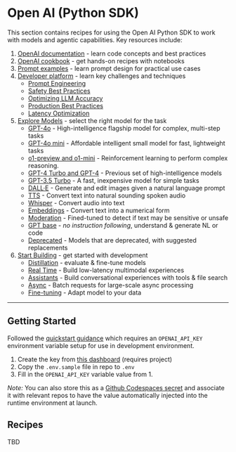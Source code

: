 # Open AI (Python SDK)

This section contains recipes for using the Open AI Python SDK to work with models and agentic capabilities. Key resources include:

1. [OpenAI documentation](https://platform.openai.com/docs/concepts) - learn code concepts and best practices
1. [OpenAI cookbook](https://cookbook.openai.com/) - get hands-on recipes with notebooks
1. [Prompt examples](https://platform.openai.com/docs/examples) - learn prompt design for practical use cases
1. [Developer platform](https://platform.openai.com/docs/overview) - learn key challenges and techniques
    - [Prompt Engineering](https://platform.openai.com/docs/guides/prompt-engineering)
    - [Safety Best Practices](https://platform.openai.com/docs/guides/safety-best-practices)
    - [Optimizing LLM Accuracy](https://platform.openai.com/docs/guides/optimizing-llm-accuracy)
    - [Production Best Practices](https://platform.openai.com/docs/guides/production-best-practices)
    - [Latency Optimization](https://platform.openai.com/docs/guides/latency-optimization)
1. [Explore Models](https://platform.openai.com/docs/models) - select the right model for the task
    - [GPT-4o](https://platform.openai.com/docs/models/gpt-4o) - High-intelligence flagship model for complex, multi-step tasks
    - [GPT-4o mini](https://platform.openai.com/docs/models/gpt-4o-mini) - 	Affordable intelligent small model for fast, lightweight tasks
    - [o1-preview and o1-mini](https://platform.openai.com/docs/models/o1) - Reinforcement learning to perform complex reasoning.
    - [GPT-4 Turbo and GPT-4](https://platform.openai.com/docs/models/gpt-4-turbo-and-gpt-4) - Previous set of high-intelligence models
    - [GPT-3.5 Turbo](https://platform.openai.com/docs/models/gpt-3-5-turbo)	- A fast, inexpensive model for simple tasks
    - [DALL·E](https://platform.openai.com/docs/models/dall-e) - Generate and edit images given a natural language prompt
    - [TTS](https://platform.openai.com/docs/models/tts) - Convert text into natural sounding spoken audio
    - [Whisper](https://platform.openai.com/docs/models/whisper) - Convert audio into text
    - [Embeddings](https://platform.openai.com/docs/models/embeddings) - Convert text into a numerical form
    - [Moderation](https://platform.openai.com/docs/models/moderation) - Fined-tuned to detect if text may be sensitive or unsafe
    - [GPT base](https://platform.openai.com/docs/models/gpt-base) - *no instruction following*, understand & generate NL or code
    - [Deprecated](https://platform.openai.com/docs/deprecations) - Models that are deprecated, with suggested replacements
1. [Start Building](https://platform.openai.com/docs/overview#start-building) - get started with development
    - [Distillation](https://platform.openai.com/docs/guides/distillation) - evaluate & fine-tune models
    - [Real Time](https://platform.openai.com/docs/guides/realtime) - Build low-latency multimodal experiences
    - [Assistants](https://platform.openai.com/docs/assistants) - Build conversational experiences with tools & file search
    - [Async](https://platform.openai.com/docs/guides/batch) - Batch requests for large-scale async processing
    - [Fine-tuning](https://platform.openai.com/docs/guides/fine-tuning) - Adapt model to your data

---

## Getting Started

Followed the [quickstart guidance](https://platform.openai.com/docs/quickstart/developer-quickstart) which requires an `OPENAI_API_KEY` environment variable setup for use in development environment.

1. Create the key from [this dashboard](https://platform.openai.com/api-keys) (requires project)
1. Copy the `.env.sample` file in repo to `.env`
1. Fill in the `OPENAI_API_KEY` variable value from 1.

_Note:_ You can also store this as a [Github Codespaces secret](https://github.com/settings/codespaces) and associate it with relevant repos to have the value automatically injected into the runtime environment at launch.


## Recipes

TBD